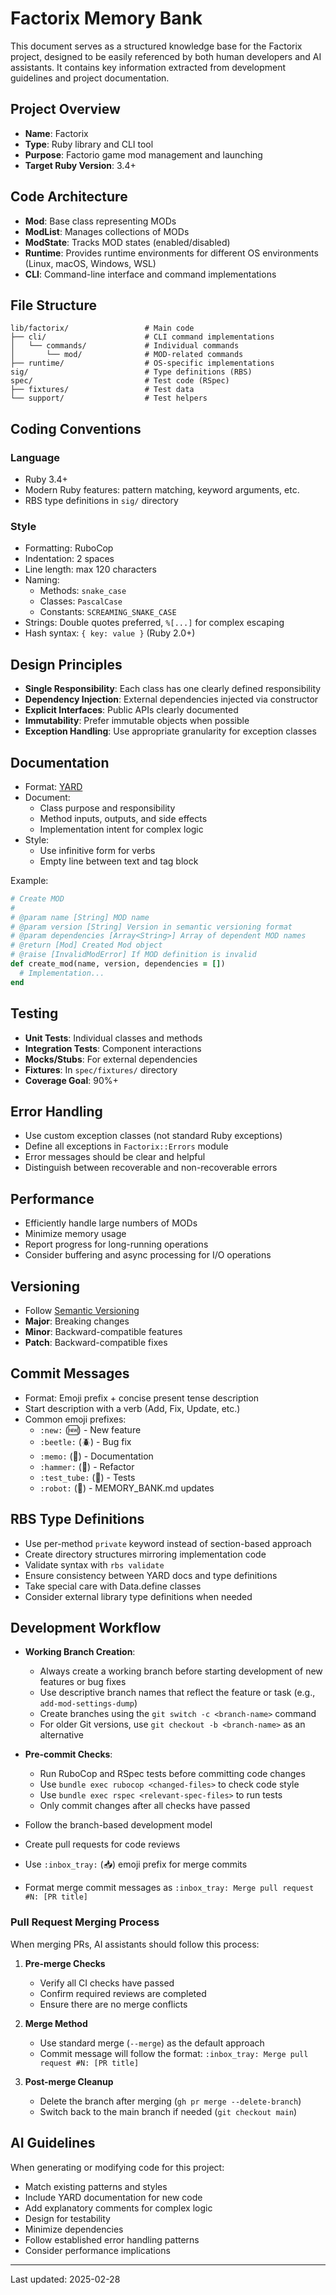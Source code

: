 # Factorix Memory Bank

This document serves as a structured knowledge base for the Factorix project, designed to be easily referenced by both human developers and AI assistants. It contains key information extracted from development guidelines and project documentation.

## Project Overview

- **Name**: Factorix
- **Type**: Ruby library and CLI tool
- **Purpose**: Factorio game mod management and launching
- **Target Ruby Version**: 3.4+

## Code Architecture

- **Mod**: Base class representing MODs
- **ModList**: Manages collections of MODs
- **ModState**: Tracks MOD states (enabled/disabled)
- **Runtime**: Provides runtime environments for different OS environments (Linux, macOS, Windows, WSL)
- **CLI**: Command-line interface and command implementations

## File Structure

```
lib/factorix/                 # Main code
├── cli/                      # CLI command implementations
│   └── commands/             # Individual commands
│       └── mod/              # MOD-related commands
├── runtime/                  # OS-specific implementations
sig/                          # Type definitions (RBS)
spec/                         # Test code (RSpec)
├── fixtures/                 # Test data
└── support/                  # Test helpers
```

## Coding Conventions

### Language

- Ruby 3.4+
- Modern Ruby features: pattern matching, keyword arguments, etc.
- RBS type definitions in `sig/` directory

### Style

- Formatting: RuboCop
- Indentation: 2 spaces
- Line length: max 120 characters
- Naming:
  - Methods: `snake_case`
  - Classes: `PascalCase`
  - Constants: `SCREAMING_SNAKE_CASE`
- Strings: Double quotes preferred, `%[...]` for complex escaping
- Hash syntax: `{ key: value }` (Ruby 2.0+)

## Design Principles

- **Single Responsibility**: Each class has one clearly defined responsibility
- **Dependency Injection**: External dependencies injected via constructor
- **Explicit Interfaces**: Public APIs clearly documented
- **Immutability**: Prefer immutable objects when possible
- **Exception Handling**: Use appropriate granularity for exception classes

## Documentation

- Format: [YARD](https://yardoc.org/)
- Document:
  - Class purpose and responsibility
  - Method inputs, outputs, and side effects
  - Implementation intent for complex logic
- Style:
  - Use infinitive form for verbs
  - Empty line between text and tag block

Example:
```ruby
# Create MOD
#
# @param name [String] MOD name
# @param version [String] Version in semantic versioning format
# @param dependencies [Array<String>] Array of dependent MOD names
# @return [Mod] Created Mod object
# @raise [InvalidModError] If MOD definition is invalid
def create_mod(name, version, dependencies = [])
  # Implementation...
end
```

## Testing

- **Unit Tests**: Individual classes and methods
- **Integration Tests**: Component interactions
- **Mocks/Stubs**: For external dependencies
- **Fixtures**: In `spec/fixtures/` directory
- **Coverage Goal**: 90%+

## Error Handling

- Use custom exception classes (not standard Ruby exceptions)
- Define all exceptions in `Factorix::Errors` module
- Error messages should be clear and helpful
- Distinguish between recoverable and non-recoverable errors

## Performance

- Efficiently handle large numbers of MODs
- Minimize memory usage
- Report progress for long-running operations
- Consider buffering and async processing for I/O operations

## Versioning

- Follow [Semantic Versioning](https://semver.org/)
- **Major**: Breaking changes
- **Minor**: Backward-compatible features
- **Patch**: Backward-compatible fixes

## Commit Messages

- Format: Emoji prefix + concise present tense description
- Start description with a verb (Add, Fix, Update, etc.)
- Common emoji prefixes:
  - `:new:` (🆕) - New feature
  - `:beetle:` (🪲) - Bug fix
  - `:memo:` (📝) - Documentation
  - `:hammer:` (🔨) - Refactor
  - `:test_tube:` (🧪) - Tests
  - `:robot:` (🤖) - MEMORY_BANK.md updates

## RBS Type Definitions

- Use per-method `private` keyword instead of section-based approach
- Create directory structures mirroring implementation code
- Validate syntax with `rbs validate`
- Ensure consistency between YARD docs and type definitions
- Take special care with Data.define classes
- Consider external library type definitions when needed

## Development Workflow

- **Working Branch Creation**:
  - Always create a working branch before starting development of new features or bug fixes
  - Use descriptive branch names that reflect the feature or task (e.g., `add-mod-settings-dump`)
  - Create branches using the `git switch -c <branch-name>` command
  - For older Git versions, use `git checkout -b <branch-name>` as an alternative

- **Pre-commit Checks**:
  - Run RuboCop and RSpec tests before committing code changes
  - Use `bundle exec rubocop <changed-files>` to check code style
  - Use `bundle exec rspec <relevant-spec-files>` to run tests
  - Only commit changes after all checks have passed

- Follow the branch-based development model
- Create pull requests for code reviews
- Use `:inbox_tray:` (📥) emoji prefix for merge commits
- Format merge commit messages as `:inbox_tray: Merge pull request #N: [PR title]`

### Pull Request Merging Process

When merging PRs, AI assistants should follow this process:

1. **Pre-merge Checks**
   - Verify all CI checks have passed
   - Confirm required reviews are completed
   - Ensure there are no merge conflicts

2. **Merge Method**
   - Use standard merge (`--merge`) as the default approach
   - Commit message will follow the format: `:inbox_tray: Merge pull request #N: [PR title]`

3. **Post-merge Cleanup**
   - Delete the branch after merging (`gh pr merge --delete-branch`)
   - Switch back to the main branch if needed (`git checkout main`)

## AI Guidelines

When generating or modifying code for this project:

- Match existing patterns and styles
- Include YARD documentation for new code
- Add explanatory comments for complex logic
- Design for testability
- Minimize dependencies
- Follow established error handling patterns
- Consider performance implications

---

Last updated: 2025-02-28
